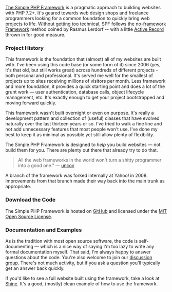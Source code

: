 [The Simple PHP Framework](http://github.com/tylerhall/simple-php-framework/) is a pragmatic approach to building websites with PHP 7.2+. It's geared towards web design shops and freelance programmers looking for a common foundation to quickly bring web projects to life. Without getting too technical, SPF follows the [no-framework Framework](http://toys.lerdorf.com/archives/38-The-no-framework-PHP-MVC-framework.html) method coined by Rasmus Lerdorf -- with a little [Active Record](http://en.wikipedia.org/wiki/Active_record_pattern) thrown in for good measure.

### Project History ###

This framework is the foundation that (almost) all of my websites are built with. I've been using this code base (or some form of it) since 2006 (yes, it's that old, but still works great) across hundreds of different projects - both personal and professional. It's served me well for the smallest of projects up to sites receiving millions of visitors per month. Less framework and more foundation, it provides a quick starting point and does a lot of the grunt work &mdash; user authentication, database calls, object lifecycle management, etc. It's exactly enough to get your project bootstrapped and moving forward quickly.

This framework wasn't built overnight or even on purpose. It's really a development pattern and collection of (useful) classes that have evolved naturally over the last thirteen years or so. I've tried to walk a fine line and not add unnecessary features that most people won't use. I've done my best to keep it as minimal as possible yet still allow plenty of flexibility.

The Simple PHP Framework is designed to _help_ you build websites &mdash; not build them for you. There are plenty out there that already try to do that.

> All the web frameworks in the world won't turn a shitty programmer into a good one." &mdash;&nbsp;[uncov](https://web.archive.org/web/20070510011917/http://www.uncov.com/2007/5/4/contactify-the-hello-world-of-web-2-0)

A branch of the framework was forked internally at Yahoo! in 2008. Improvements from that branch made their way back into the main trunk as appropriate.

### Download the Code ###

The Simple PHP Framework is hosted on [GitHub](http://github.com/tylerhall/simple-php-framework/)
and licensed under the [MIT Open Source License](http://www.opensource.org/licenses/mit-license.php).

### Documentation and Examples ###

As is the tradition with most open source software, the code is self-documenting &mdash; which is a nice way of saying I'm too lazy to write any formal documentation myself. That said, I'm always happy to answer questions about the code. You're also welcome to join our [discussion group](http://groups.google.com/group/simple-php-framework). There's not much activity, but if you ask a question you'll typically get an answer back quickly.

If you'd like to see a full website built using the framework, take a look at [Shine](https://github.com/tylerhall/Shine). It's a good, (mostly) clean example of how to use the framework.

